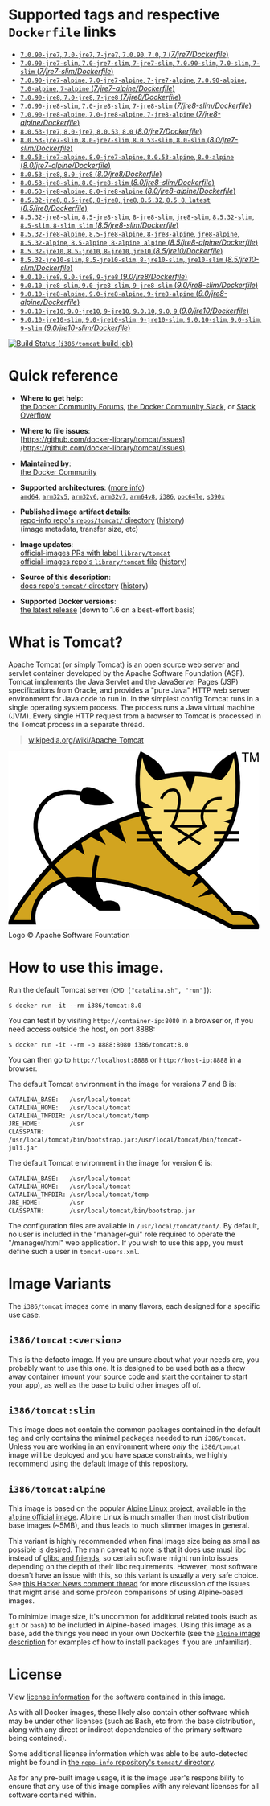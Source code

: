 <!--

********************************************************************************

WARNING:

    DO NOT EDIT "tomcat/README.md"

    IT IS AUTO-GENERATED

    (from the other files in "tomcat/" combined with a set of templates)

********************************************************************************

-->

# Supported tags and respective `Dockerfile` links

-	[`7.0.90-jre7`, `7.0-jre7`, `7-jre7`, `7.0.90`, `7.0`, `7` (*7/jre7/Dockerfile*)](https://github.com/docker-library/tomcat/blob/7305c149df9cee83afb343c09fa4427d9842da2b/7/jre7/Dockerfile)
-	[`7.0.90-jre7-slim`, `7.0-jre7-slim`, `7-jre7-slim`, `7.0.90-slim`, `7.0-slim`, `7-slim` (*7/jre7-slim/Dockerfile*)](https://github.com/docker-library/tomcat/blob/7305c149df9cee83afb343c09fa4427d9842da2b/7/jre7-slim/Dockerfile)
-	[`7.0.90-jre7-alpine`, `7.0-jre7-alpine`, `7-jre7-alpine`, `7.0.90-alpine`, `7.0-alpine`, `7-alpine` (*7/jre7-alpine/Dockerfile*)](https://github.com/docker-library/tomcat/blob/6d19b06d7ddb8964823867867b55cac2d2cd57a1/7/jre7-alpine/Dockerfile)
-	[`7.0.90-jre8`, `7.0-jre8`, `7-jre8` (*7/jre8/Dockerfile*)](https://github.com/docker-library/tomcat/blob/7305c149df9cee83afb343c09fa4427d9842da2b/7/jre8/Dockerfile)
-	[`7.0.90-jre8-slim`, `7.0-jre8-slim`, `7-jre8-slim` (*7/jre8-slim/Dockerfile*)](https://github.com/docker-library/tomcat/blob/7305c149df9cee83afb343c09fa4427d9842da2b/7/jre8-slim/Dockerfile)
-	[`7.0.90-jre8-alpine`, `7.0-jre8-alpine`, `7-jre8-alpine` (*7/jre8-alpine/Dockerfile*)](https://github.com/docker-library/tomcat/blob/6d19b06d7ddb8964823867867b55cac2d2cd57a1/7/jre8-alpine/Dockerfile)
-	[`8.0.53-jre7`, `8.0-jre7`, `8.0.53`, `8.0` (*8.0/jre7/Dockerfile*)](https://github.com/docker-library/tomcat/blob/b8c5ddb85c4d94a3d2e459ba83beb8a3207681d0/8.0/jre7/Dockerfile)
-	[`8.0.53-jre7-slim`, `8.0-jre7-slim`, `8.0.53-slim`, `8.0-slim` (*8.0/jre7-slim/Dockerfile*)](https://github.com/docker-library/tomcat/blob/b8c5ddb85c4d94a3d2e459ba83beb8a3207681d0/8.0/jre7-slim/Dockerfile)
-	[`8.0.53-jre7-alpine`, `8.0-jre7-alpine`, `8.0.53-alpine`, `8.0-alpine` (*8.0/jre7-alpine/Dockerfile*)](https://github.com/docker-library/tomcat/blob/a0377566c7141395d74420b93c94f8fde72c7aa9/8.0/jre7-alpine/Dockerfile)
-	[`8.0.53-jre8`, `8.0-jre8` (*8.0/jre8/Dockerfile*)](https://github.com/docker-library/tomcat/blob/b8c5ddb85c4d94a3d2e459ba83beb8a3207681d0/8.0/jre8/Dockerfile)
-	[`8.0.53-jre8-slim`, `8.0-jre8-slim` (*8.0/jre8-slim/Dockerfile*)](https://github.com/docker-library/tomcat/blob/b8c5ddb85c4d94a3d2e459ba83beb8a3207681d0/8.0/jre8-slim/Dockerfile)
-	[`8.0.53-jre8-alpine`, `8.0-jre8-alpine` (*8.0/jre8-alpine/Dockerfile*)](https://github.com/docker-library/tomcat/blob/a0377566c7141395d74420b93c94f8fde72c7aa9/8.0/jre8-alpine/Dockerfile)
-	[`8.5.32-jre8`, `8.5-jre8`, `8-jre8`, `jre8`, `8.5.32`, `8.5`, `8`, `latest` (*8.5/jre8/Dockerfile*)](https://github.com/docker-library/tomcat/blob/5d36a1cb80ddf73f37353460a5b1eb0f7a675779/8.5/jre8/Dockerfile)
-	[`8.5.32-jre8-slim`, `8.5-jre8-slim`, `8-jre8-slim`, `jre8-slim`, `8.5.32-slim`, `8.5-slim`, `8-slim`, `slim` (*8.5/jre8-slim/Dockerfile*)](https://github.com/docker-library/tomcat/blob/5d36a1cb80ddf73f37353460a5b1eb0f7a675779/8.5/jre8-slim/Dockerfile)
-	[`8.5.32-jre8-alpine`, `8.5-jre8-alpine`, `8-jre8-alpine`, `jre8-alpine`, `8.5.32-alpine`, `8.5-alpine`, `8-alpine`, `alpine` (*8.5/jre8-alpine/Dockerfile*)](https://github.com/docker-library/tomcat/blob/6e4ee9a93be401c9c70aeda9f3c6ccf8a3ccdb8b/8.5/jre8-alpine/Dockerfile)
-	[`8.5.32-jre10`, `8.5-jre10`, `8-jre10`, `jre10` (*8.5/jre10/Dockerfile*)](https://github.com/docker-library/tomcat/blob/5d36a1cb80ddf73f37353460a5b1eb0f7a675779/8.5/jre10/Dockerfile)
-	[`8.5.32-jre10-slim`, `8.5-jre10-slim`, `8-jre10-slim`, `jre10-slim` (*8.5/jre10-slim/Dockerfile*)](https://github.com/docker-library/tomcat/blob/5d36a1cb80ddf73f37353460a5b1eb0f7a675779/8.5/jre10-slim/Dockerfile)
-	[`9.0.10-jre8`, `9.0-jre8`, `9-jre8` (*9.0/jre8/Dockerfile*)](https://github.com/docker-library/tomcat/blob/d5d0a055a85d851924093ed7f0ad702628f50650/9.0/jre8/Dockerfile)
-	[`9.0.10-jre8-slim`, `9.0-jre8-slim`, `9-jre8-slim` (*9.0/jre8-slim/Dockerfile*)](https://github.com/docker-library/tomcat/blob/d5d0a055a85d851924093ed7f0ad702628f50650/9.0/jre8-slim/Dockerfile)
-	[`9.0.10-jre8-alpine`, `9.0-jre8-alpine`, `9-jre8-alpine` (*9.0/jre8-alpine/Dockerfile*)](https://github.com/docker-library/tomcat/blob/52beaf7ad8bd55ae0b0f44031f370b5461209af8/9.0/jre8-alpine/Dockerfile)
-	[`9.0.10-jre10`, `9.0-jre10`, `9-jre10`, `9.0.10`, `9.0`, `9` (*9.0/jre10/Dockerfile*)](https://github.com/docker-library/tomcat/blob/d5d0a055a85d851924093ed7f0ad702628f50650/9.0/jre10/Dockerfile)
-	[`9.0.10-jre10-slim`, `9.0-jre10-slim`, `9-jre10-slim`, `9.0.10-slim`, `9.0-slim`, `9-slim` (*9.0/jre10-slim/Dockerfile*)](https://github.com/docker-library/tomcat/blob/d5d0a055a85d851924093ed7f0ad702628f50650/9.0/jre10-slim/Dockerfile)

[![Build Status](https://doi-janky.infosiftr.net/job/multiarch/job/i386/job/tomcat/badge/icon) (`i386/tomcat` build job)](https://doi-janky.infosiftr.net/job/multiarch/job/i386/job/tomcat/)

# Quick reference

-	**Where to get help**:  
	[the Docker Community Forums](https://forums.docker.com/), [the Docker Community Slack](https://blog.docker.com/2016/11/introducing-docker-community-directory-docker-community-slack/), or [Stack Overflow](https://stackoverflow.com/search?tab=newest&q=docker)

-	**Where to file issues**:  
	[https://github.com/docker-library/tomcat/issues](https://github.com/docker-library/tomcat/issues)

-	**Maintained by**:  
	[the Docker Community](https://github.com/docker-library/tomcat)

-	**Supported architectures**: ([more info](https://github.com/docker-library/official-images#architectures-other-than-amd64))  
	[`amd64`](https://hub.docker.com/r/amd64/tomcat/), [`arm32v5`](https://hub.docker.com/r/arm32v5/tomcat/), [`arm32v6`](https://hub.docker.com/r/arm32v6/tomcat/), [`arm32v7`](https://hub.docker.com/r/arm32v7/tomcat/), [`arm64v8`](https://hub.docker.com/r/arm64v8/tomcat/), [`i386`](https://hub.docker.com/r/i386/tomcat/), [`ppc64le`](https://hub.docker.com/r/ppc64le/tomcat/), [`s390x`](https://hub.docker.com/r/s390x/tomcat/)

-	**Published image artifact details**:  
	[repo-info repo's `repos/tomcat/` directory](https://github.com/docker-library/repo-info/blob/master/repos/tomcat) ([history](https://github.com/docker-library/repo-info/commits/master/repos/tomcat))  
	(image metadata, transfer size, etc)

-	**Image updates**:  
	[official-images PRs with label `library/tomcat`](https://github.com/docker-library/official-images/pulls?q=label%3Alibrary%2Ftomcat)  
	[official-images repo's `library/tomcat` file](https://github.com/docker-library/official-images/blob/master/library/tomcat) ([history](https://github.com/docker-library/official-images/commits/master/library/tomcat))

-	**Source of this description**:  
	[docs repo's `tomcat/` directory](https://github.com/docker-library/docs/tree/master/tomcat) ([history](https://github.com/docker-library/docs/commits/master/tomcat))

-	**Supported Docker versions**:  
	[the latest release](https://github.com/docker/docker-ce/releases/latest) (down to 1.6 on a best-effort basis)

# What is Tomcat?

Apache Tomcat (or simply Tomcat) is an open source web server and servlet container developed by the Apache Software Foundation (ASF). Tomcat implements the Java Servlet and the JavaServer Pages (JSP) specifications from Oracle, and provides a "pure Java" HTTP web server environment for Java code to run in. In the simplest config Tomcat runs in a single operating system process. The process runs a Java virtual machine (JVM). Every single HTTP request from a browser to Tomcat is processed in the Tomcat process in a separate thread.

> [wikipedia.org/wiki/Apache_Tomcat](https://en.wikipedia.org/wiki/Apache_Tomcat)

![logo](https://raw.githubusercontent.com/docker-library/docs/8e31eb93a02d504d0cfe1da435aa31b377fc627d/tomcat/logo.png)Logo &copy; Apache Software Fountation

# How to use this image.

Run the default Tomcat server (`CMD ["catalina.sh", "run"]`):

```console
$ docker run -it --rm i386/tomcat:8.0
```

You can test it by visiting `http://container-ip:8080` in a browser or, if you need access outside the host, on port 8888:

```console
$ docker run -it --rm -p 8888:8080 i386/tomcat:8.0
```

You can then go to `http://localhost:8888` or `http://host-ip:8888` in a browser.

The default Tomcat environment in the image for versions 7 and 8 is:

	CATALINA_BASE:   /usr/local/tomcat
	CATALINA_HOME:   /usr/local/tomcat
	CATALINA_TMPDIR: /usr/local/tomcat/temp
	JRE_HOME:        /usr
	CLASSPATH:       /usr/local/tomcat/bin/bootstrap.jar:/usr/local/tomcat/bin/tomcat-juli.jar

The default Tomcat environment in the image for version 6 is:

	CATALINA_BASE:   /usr/local/tomcat
	CATALINA_HOME:   /usr/local/tomcat
	CATALINA_TMPDIR: /usr/local/tomcat/temp
	JRE_HOME:        /usr
	CLASSPATH:       /usr/local/tomcat/bin/bootstrap.jar

The configuration files are available in `/usr/local/tomcat/conf/`. By default, no user is included in the "manager-gui" role required to operate the "/manager/html" web application. If you wish to use this app, you must define such a user in `tomcat-users.xml`.

# Image Variants

The `i386/tomcat` images come in many flavors, each designed for a specific use case.

## `i386/tomcat:<version>`

This is the defacto image. If you are unsure about what your needs are, you probably want to use this one. It is designed to be used both as a throw away container (mount your source code and start the container to start your app), as well as the base to build other images off of.

## `i386/tomcat:slim`

This image does not contain the common packages contained in the default tag and only contains the minimal packages needed to run `i386/tomcat`. Unless you are working in an environment where *only* the `i386/tomcat` image will be deployed and you have space constraints, we highly recommend using the default image of this repository.

## `i386/tomcat:alpine`

This image is based on the popular [Alpine Linux project](http://alpinelinux.org), available in [the `alpine` official image](https://hub.docker.com/_/alpine). Alpine Linux is much smaller than most distribution base images (~5MB), and thus leads to much slimmer images in general.

This variant is highly recommended when final image size being as small as possible is desired. The main caveat to note is that it does use [musl libc](http://www.musl-libc.org) instead of [glibc and friends](http://www.etalabs.net/compare_libcs.html), so certain software might run into issues depending on the depth of their libc requirements. However, most software doesn't have an issue with this, so this variant is usually a very safe choice. See [this Hacker News comment thread](https://news.ycombinator.com/item?id=10782897) for more discussion of the issues that might arise and some pro/con comparisons of using Alpine-based images.

To minimize image size, it's uncommon for additional related tools (such as `git` or `bash`) to be included in Alpine-based images. Using this image as a base, add the things you need in your own Dockerfile (see the [`alpine` image description](https://hub.docker.com/_/alpine/) for examples of how to install packages if you are unfamiliar).

# License

View [license information](https://www.apache.org/licenses/LICENSE-2.0) for the software contained in this image.

As with all Docker images, these likely also contain other software which may be under other licenses (such as Bash, etc from the base distribution, along with any direct or indirect dependencies of the primary software being contained).

Some additional license information which was able to be auto-detected might be found in [the `repo-info` repository's `tomcat/` directory](https://github.com/docker-library/repo-info/tree/master/repos/tomcat).

As for any pre-built image usage, it is the image user's responsibility to ensure that any use of this image complies with any relevant licenses for all software contained within.
